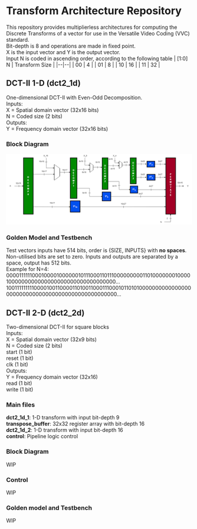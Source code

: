 # Transform Architecture Repository
This repository provides multiplierless architectures for computing the Discrete Transforms of a vector for use in the Versatile Video Coding (VVC) standard. <br>
Bit-depth is 8 and operations are made in fixed point. <br>
X is the input vector and Y is the output vector. <br>
Input N is coded in ascending order, according to the following table
| [1:0] N  | Transform Size  |
|--|--|
| 00 | 4 |
| 01 | 8 |
| 10 | 16 |
| 11 | 32 |

## DCT-II 1-D (dct2_1d)
One-dimensional DCT-II with Even-Odd Decomposition. <br>
Inputs: <br>
X = Spatial domain vector (32x16 bits) <br>
N = Coded size (2 bits) <br>
Outputs: <br>
Y = Frequency domain vector (32x16 bits) 

### Block Diagram
![alt_text](https://github.com/jm-marqueti/vvc_transforms_ECL/blob/main/images/dct2_1d.png?raw=true)

### Golden Model and Testbench
Test vectors inputs have 514 bits, order is {SIZE, INPUTS} with **no spaces**. Non-utilised bits are set to zero. Inputs and outputs are separated by a space, output has 512 bits. <br> Example for N=4: <br>
00001111110001000010000001011100011011100000000011010000000100001000000000000000000000000000000000... 1001111111110000100110000110100110001110001011010100000000000000000000000000000000000000000000000000...

## DCT-II 2-D (dct2_2d)
Two-dimensional DCT-II for square blocks <br>
Inputs: <br>
X = Spatial domain vector (32x9 bits) <br>
N = Coded size (2 bits) <br>
start (1 bit) <br>
reset (1 bit) <br>
clk (1 bit) <br>
Outputs: <br>
Y = Frequency domain vector (32x16) <br>
read (1 bit) <br>
write (1 bit) 
### Main files
**dct2_1d_1**: 1-D transform with input bit-depth 9 <br>
**transpose_buffer**: 32x32 register array with bit-depth 16 <br>
**dct2_1d_2**: 1-D transform with input bit-depth 16 <br>
**control**: Pipeline logic control 


### Block Diagram
WIP
### Control
WIP
### Golden model and Testbench
WIP
